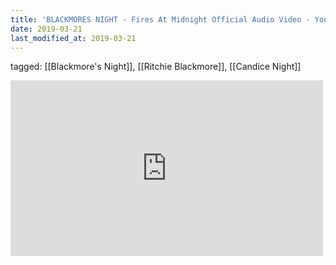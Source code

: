```yaml
---
title: 'BLACKMORES NIGHT - Fires At Midnight Official Audio Video - YouTube'
date: 2019-03-21
last_modified_at: 2019-03-21
---
```

tagged: [[Blackmore's Night]], [[Ritchie Blackmore]], [[Candice Night]]
<iframe allow="accelerometer; autoplay; clipboard-write; encrypted-media; gyroscope; picture-in-picture" allowfullscreen="" frameborder="0" height="281" id="youtube_iframe" src="https://www.youtube.com/embed/htAZD7Jh7Ms?feature=oembed&amp;enablejsapi=1&amp;origin=https://safe.txmblr.com&amp;wmode=opaque" width="500"></iframe>